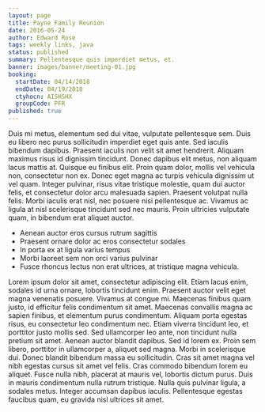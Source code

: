 ```yaml
---
layout: page
title: Payne Family Reunion
date: 2016-05-24
author: Edward Rose
tags: weekly links, java
status: published
summary: Pellentesque quis imperdiet metus, et.
banner: images/banner/meeting-01.jpg
booking:
  startDate: 04/14/2018
  endDate: 04/19/2018
  ctyhocn: AISHSHX
  groupCode: PFR
published: true
---
```

Duis mi metus, elementum sed dui vitae, vulputate pellentesque sem. Duis eu libero nec purus sollicitudin imperdiet eget quis ante. Sed iaculis bibendum dapibus. Praesent iaculis non velit sit amet hendrerit. Aliquam maximus risus id dignissim tincidunt. Donec dapibus elit metus, non aliquam lacus mattis at. Quisque eu finibus elit. Proin quam dolor, mollis vel vehicula non, consectetur non ex. Donec eget magna ac turpis vehicula dignissim ut vel quam. Integer pulvinar, risus vitae tristique molestie, quam dui auctor felis, et consectetur dolor arcu malesuada sapien. Praesent volutpat nulla felis. Morbi iaculis erat nisl, nec posuere nisi pellentesque ac. Vivamus ac ligula at nisl scelerisque tincidunt sed nec mauris. Proin ultricies vulputate quam, in bibendum erat aliquet auctor.

* Aenean auctor eros cursus rutrum sagittis
* Praesent ornare dolor ac eros consectetur sodales
* In porta ex at ligula varius tempus
* Morbi laoreet sem non orci varius pulvinar
* Fusce rhoncus lectus non erat ultrices, at tristique magna vehicula.

Lorem ipsum dolor sit amet, consectetur adipiscing elit. Etiam lacus enim, sodales id urna ornare, lobortis tincidunt enim. Praesent auctor velit eget magna venenatis posuere. Vivamus at congue mi. Maecenas finibus quam justo, id efficitur felis condimentum sit amet. Maecenas convallis magna ac sapien finibus, et elementum purus condimentum. Aliquam porta egestas risus, eu consectetur leo condimentum nec. Etiam viverra tincidunt leo, et porttitor justo mollis sed. Sed ullamcorper leo ante, non tincidunt nulla pretium sit amet. Aenean auctor blandit dapibus. Sed id lorem ex. Proin sem libero, porttitor in ullamcorper a, aliquet sed magna. Morbi in scelerisque dui.
Donec blandit bibendum massa eu sollicitudin. Cras sit amet magna vel nibh egestas cursus sit amet vel felis. Cras commodo bibendum lorem eu aliquet. Fusce nulla nibh, placerat at mauris vel, lobortis dictum purus. Duis in mauris condimentum nulla rutrum tristique. Nulla quis pulvinar ligula, a sodales metus. Integer accumsan dapibus iaculis. Pellentesque egestas faucibus quam, eu gravida nisl ultrices sit amet.
